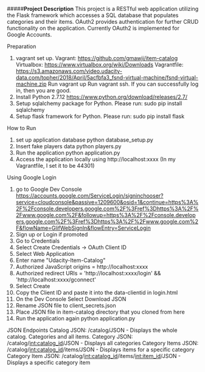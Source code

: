 #####**Project Description**
This project is a RESTful web application utilizing the Flask framework which accesses a SQL database that populates categories and their items. OAuth2 provides authentication for further CRUD functionality on the application. Currently OAuth2 is implemented for Google Accounts.

Preparation 
1. vagrant set up. 
Vagrant: https://github.com/gmawji/item-catalog
Virtualbox: https://www.virtualbox.org/wiki/Downloads 
Vagrantfile: https://s3.amazonaws.com/video.udacity-data.com/topher/2018/April/5acfbfa3_fsnd-virtual-machine/fsnd-virtual-machine.zip
Run vagrant up
Run vagrant ssh. If you can successfully log in, then you are good. 
2. Install Python 2.7.12
https://www.python.org/download/releases/2.7/
3. Setup sqlalchemy package for Python. Please run: sudo pip install sqlalchemy 
4. Setup flask framework for Python. Please run: sudo pip install flask

How to Run 
1. set up application database
python database_setup.py
2. Insert fake players data 
python players.py
3. Run the application 
python application.py
4. Access the application locally using
http://localhost:xxxx (In my Vagrantfile, I set it to be 44301)

Using Google Login 
1. go to Google Dev Console
https://accounts.google.com/ServiceLogin/signinchooser?service=cloudconsole&passive=1209600&osid=1&continue=https%3A%2F%2Fconsole.developers.google.com%2F%3Fref%3Dhttps%3A%2F%2Fwww.google.com%2F&followup=https%3A%2F%2Fconsole.developers.google.com%2F%3Fref%3Dhttps%3A%2F%2Fwww.google.com%2F&flowName=GlifWebSignIn&flowEntry=ServiceLogin
2. Sign up or Login if promoted 
3. Go to Credentials
4. Select Create Credentials -> OAuth Client ID
5. Select Web Application
6. Enter name "Udacity-Item-Catalog"
7. Authorized JavaScript origins = http://localhost:xxxx
8. Authorized redirect URIs = 'http://localhost:xxxx/login' && 'http://localhost:xxxx/gconnect'
9. Select Create 
10. Copy the Client ID and paste it into the data-clientid in login.html
11. On the Dev Console Select Download JSON
12. Rename JSON file to client_secrets.json
13. Place JSON file in item-catalog directory that you cloned from here
14. Run the application again
python application.py

JSON Endpoints 
Catalog JSON: /catalog/JSON - Displays the whole catalog. Categories and all items. 
Category JSON: /catalog/<int:catalog_id>/JSON - Displays all categories 
Category Items JSON: /catalog/<int:catalog_id>/items/JSON - Displays items for a specific category
Category Item JSON: /catalog/<int:catalog_id>/items/<int:item_id>/JSON - Displays a specific category item
